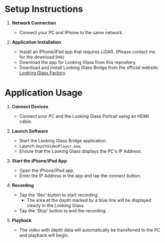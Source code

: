# Setup Instructions

1. **Network Connection**
   - Connect your PC and iPhone to the same network.

2. **Application Installation**
   - Install an iPhone/iPad app that requires LiDAR. (Please contact me for the download link)
   - Download the app for Looking Glass from this repository.
   - Download and install Looking Glass Bridge from the official website: [Looking Glass Factory](https://lookingglassfactory.com/software/looking-glass-bridge).

# Application Usage

1. **Connect Devices**
   - Connect your PC and the Looking Glass Portrait using an HDMI cable.

2. **Launch Software**
   - Start the Looking Glass Bridge application.
   - Launch `DepthVideoPlayer.exe`.
   - Ensure that the Looking Glass displays the PC's IP Address.

3. **Start the iPhone/iPad App**
   - Open the iPhone/iPad app.
   - Enter the IP Address in the app and tap the connect button.

4. **Recording**
   - Tap the 'Rec' button to start recording.
     * The area at the depth marked by a blue line will be displayed clearly in the Looking Glass.
   - Tap the 'Stop' button to end the recording.

5. **Playback**
   - The video with depth data will automatically be transferred to the PC and playback will begin.


